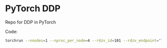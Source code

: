 # PyTorch DDP


Repo for DDP in PyTorch


Code:

```bash
torchrun --nnodes=1 --nproc_per_node=4 --rdzv_id=101 --rdzv_endpoint="localhost:5601" main_pt.py
```